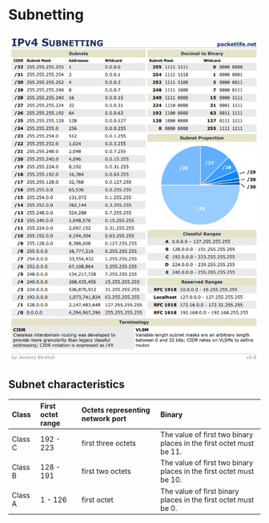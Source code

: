 # Subnetting

![](.gitbook/assets/image%20%2818%29.png)

## Subnet characteristics

| Class | First octet range | Octets representing network port | Binary |
| :--- | :--- | :--- | :--- |
| Class C | 192 - 223 | first three octets | The value of first two binary places in the first octet must be 11. |
| Class B | 128 - 191 | first two octets | The value of first two binary places in the first octet must be 10. |
| Class A | 1 - 126 | first octet | The value of first binary places in the first octet must be 0. |



